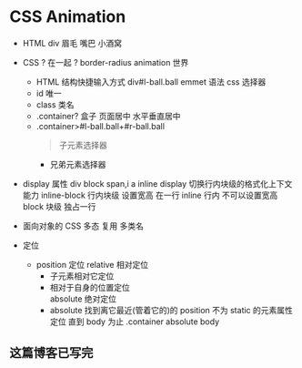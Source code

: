 # CSS Animation

- HTML
  div
  眉毛
  嘴巴
  小酒窝
- CSS
  ? 在一起 ?
  border-radius
  animation 世界

  - HTML 结构快捷输入方式
    div#l-ball.ball emmet 语法 css 选择器
  - id 唯一
  - class 类名
  - .container?
    盒子 页面居中
    水平垂直居中
  - .container>#l-ball.ball+#r-ball.ball
    > 子元素选择器
    - 兄弟元素选择器

- display 属性
  div block
  span,i a inline
  display 切换行内块级的格式化上下文能力
  inline-block 行内块级 设置宽高 在一行
  inline 行内 不可以设置宽高
  block 块级 独占一行

- 面向对象的 CSS
  多态
  复用 多类名
- 定位
  - position 定位
    relative 相对定位
    - 子元素相对它定位
    - 相对于自身的位置定位  
      absolute 绝对定位
    - absolute 找到离它最近(管着它的)的 position 不为 static 的元素属性定位
      直到 body 为止
      .container absolute body

## 这篇博客已写完
